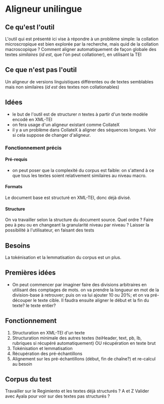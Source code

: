 # Aligneur unilingue

## Ce qu'est l'outil
L'outil qui est présenté ici vise à répondre à un problème simple: la collation microscropique est 
bien explorée par la recherche, mais quid de la collation macroscopique ? Comment aligner automatiquement de façon globale des textes
*similaires* (*id est*, que l'on peut collationer), en utilisant la TEI

## Ce que n'est pas l'outil
Un aligneur de versions linguistiques différentes ou de textes semblables mais non similaires (*id est* des textes non collationables)

## Idées

- le but de l'outil est de structurer *n* textes à partir d'un texte modèle encodé en XML-TEI
- on fera usage d'un aligneur existant comme CollateX
- il y a un problème dans CollateX à aligner des séquences longues. Voir si cela suppose de changer d'aligneur.
  

### Fonctionnement précis

#### Pré-requis
- on peut poser que la complexité du corpus est faible: on s'attend à ce que tous les textes soient relativement similaires 
  au niveau macro.   
  
#### Formats
Le document base est structuré en XML-TEI, donc déjà divisé. 


#### Structure

On va travailler selon la structure du document source. 
Quel ordre ? Faire peu à peu ou en changeant la granularité niveau par niveau ?
Laisser la possibilité à l'utilisateur, en faisant des tests


## Besoins
La tokénisation et la lemmatisation du corpus est un plus.


## Premières idées

- On peut commencer par imaginer faire des divisions arbitraires 
  en utilisant des comptages de mots. on va prendre la longueur en mot de la division-base à retrouver; puis on va lui ajouter 10 ou 20%; et on va 
  pré-découper le texte cible. Il faudra ensuite aligner le début et la fin du texte? le texte entier?
  

## Fonctionnement
1) Structuration en XML-TEI d'un texte
2) Structuration minimale des autres textes (teiHeader, text, pb, lb, rubriques si récupéré automatiquement) OU récupération en texte brut
3) Tokénisation et lemmatisation
4) Récupération des pré-échantillons
5) Alignement sur les pré-échantillons (début, fin de chaîne?) et re-calcul au besoin

## Corpus du test

Travailler sur le Regimiento et les textes déjà structurés ? A et Z
Valider avec Ayala pour voir sur des textes pas structurés ?